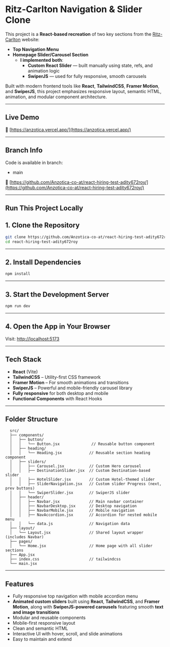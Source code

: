 # Ritz-Carlton Navigation & Slider Clone

This project is a **React-based recreation** of two key sections from the [Ritz-Carlton](https://www.ritzcarlton.com/) website:

- **Top Navigation Menu**
- **Homepage Slider/Carousel Section**
  - **I implemented both**:
    - **Custom React Slider** — built manually using state, refs, and animation logic
    - **SwiperJS** — used for fully responsive, smooth carousels

Built with modern frontend tools like **React**, **TailwindCSS**, **Framer Motion**, and **SwiperJS**, this project emphasizes responsive layout, semantic HTML, animation, and modular component architecture.

---

## Live Demo

🔗 [https://anzotica.vercel.app/](https://anzotica.vercel.app/)

---

## Branch Info

Code is available in branch:

- main

🔗 [https://github.com/Anzotica-co-at/react-hiring-test-adity672roy/](https://github.com/Anzotica-co-at/react-hiring-test-adity672roy/)

---

## Run This Project Locally

## 1. Clone the Repository

```bash
git clone https://github.com/Anzotica-co-at/react-hiring-test-adity672roy.git
cd react-hiring-test-adity672roy
```

---

## 2. Install Dependencies

```bash
npm install
```

---

## 3. Start the Development Server

```bash
npm run dev
```

---

## 4. Open the App in Your Browser

Visit: [http://localhost:5173](http://localhost:5173)

---

## Tech Stack

- **React** (Vite)
- **TailwindCSS** – Utility-first CSS framework
- **Framer Motion** – For smooth animations and transitions
- **SwiperJS** – Powerful and mobile-friendly carousel library
- **Fully responsive** for both desktop and mobile
- **Functional Components** with React Hooks

---

## Folder Structure

``` 
  src/
  ├── components/
  │   ├── button/
  │   │   └── Button.jsx              // Reusable button component
  │   ├── heading/
  │   │   └── Heading.jsx            // Reusable section heading component
  │   ├── sliders/
  │   │   ├── Carousel.jsx           // Custom Hero carousel
  │   │   ├── DestinationSlider.jsx  // Custom Destination-based slider
  │   │   ├── HotelSlider.jsx        // Custom Hotel-themed slider
  │   │   ├── SliderNavigation.jsx   // Custom slider Progress (next, prev buttons)
  │   │   └── SwiperSlider.jsx       // SwiperJS slider
  │   ├── header/
  │   │   ├── Navbar.jsx             // Main navbar container
  │   │   ├── NavbarDesktop.jsx      // Desktop navigation
  │   │   ├── NavbarMobile.jsx       // Mobile navigation
  │   │   ├── NavAccordion.jsx       // Accordion for nested mobile menu
  │   │   └── data.js                // Navigation data
  ├── layout/
  │   └── Layout.jsx                 // Shared layout wrapper (includes Navbar)
  ├── pages/
  │   └── Home.jsx                   // Home page with all slider sections
  ├── App.jsx
  ├── index.css                      // tailwindcss
  └── main.jsx

```

---

## Features

- Fully responsive top navigation with mobile accordion menu
- **Animated custom sliders** built using **React**, **TailwindCSS**, and **Framer Motion**, along with **SwiperJS-powered carousels** featuring smooth **text and image transitions**
- Modular and reusable components
- Mobile-first responsive layout
- Clean and semantic HTML
- Interactive UI with hover, scroll, and slide animations
- Easy to maintain and extend
